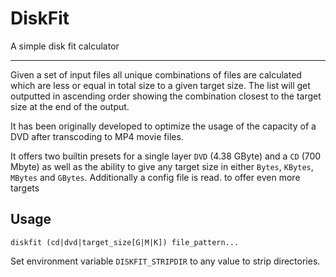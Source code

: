 # DiskFit
A simple disk fit calculator

----
Given a set of input files all unique combinations of files are calculated
which are less or equal in total size to a given target size. The list will
get outputted in ascending order showing the combination closest to the
target size at the end of the output.

It has been originally developed to optimize the usage of the capacity of a DVD after transcoding to MP4 movie files.

It offers two builtin presets for a single layer `DVD` (4.38 GByte) and a `CD` (700 Mbyte) as well as the ability 
to give any target size in either `Bytes`, `KBytes`, `MBytes` and `GBytes`. Additionally a config file is read.
to offer even more targets

## Usage
``diskfit (cd|dvd|target_size[G|M|K]) file_pattern...``

Set environment variable `DISKFIT_STRIPDIR` to any value to strip directories.
